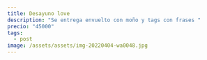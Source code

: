 ```yaml
---
title: Desayuno love
description: "Se entrega envuelto con moño y tags con frases "
precio: "45000"
tags:
  - post
image: /assets/assets/img-20220404-wa0048.jpg
---
```

